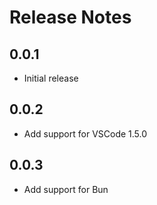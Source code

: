 # Release Notes

## 0.0.1

- Initial release

## 0.0.2

- Add support for VSCode 1.5.0

## 0.0.3

- Add support for Bun

